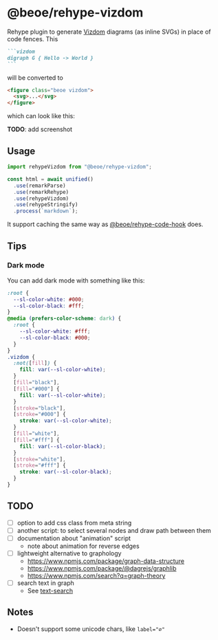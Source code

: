 # @beoe/rehype-vizdom

Rehype plugin to generate [Vizdom](https://github.com/vizdom-dev/vizdom) diagrams (as inline SVGs) in place of code fences. This

````md
```vizdom
digraph G { Hello -> World }
```
````

will be converted to

```html
<figure class="beoe vizdom">
  <svg>...</svg>
</figure>
```

which can look like this:

**TODO**: add screenshot

## Usage

```js
import rehypeVizdom from "@beoe/rehype-vizdom";

const html = await unified()
  .use(remarkParse)
  .use(remarkRehype)
  .use(rehypeVizdom)
  .use(rehypeStringify)
  .process(`markdown`);
```

It support caching the same way as [@beoe/rehype-code-hook](/packages/rehype-code-hook/) does.

## Tips

### Dark mode

You can add dark mode with something like this:

```css
:root {
  --sl-color-white: #000;
  --sl-color-black: #fff;
}
@media (prefers-color-scheme: dark) {
  :root {
    --sl-color-white: #fff;
    --sl-color-black: #000;
  }
}
.vizdom {
  :not([fill]) {
    fill: var(--sl-color-white);
  }
  [fill="black"],
  [fill="#000"] {
    fill: var(--sl-color-white);
  }
  [stroke="black"],
  [stroke="#000"] {
    stroke: var(--sl-color-white);
  }
  [fill="white"],
  [fill="#fff"] {
    fill: var(--sl-color-black);
  }
  [stroke="white"],
  [stroke="#fff"] {
    stroke: var(--sl-color-black);
  }
}
```

## TODO

- [ ] option to add css class from meta string
- [ ] another script: to select several nodes and draw path between them
- [ ] documentation about "animation" script
  - note about animation for reverse edges
- [ ] lightweight alternative to graphology
  - https://www.npmjs.com/package/graph-data-structure
  - https://www.npmjs.com/package/@dagrejs/graphlib
  - https://www.npmjs.com/search?q=graph-theory
- [ ] search text in graph
  - See [text-search](https://github.com/stereobooster/facets/blob/main/notes/text-search.md#candidates)

## Notes

- Doesn't support some unicode chars, like `label="∅"`
